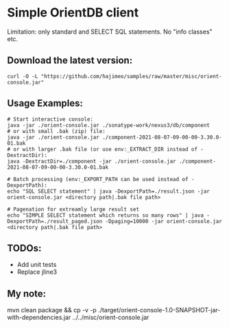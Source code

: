 # Simple OrientDB client  
Limitation: only standard and SELECT SQL statements. No "info classes" etc.

## Download the latest version:
```
curl -O -L "https://github.com/hajimeo/samples/raw/master/misc/orient-console.jar"
```

## Usage Examples:
```
# Start interactive console:
java -jar ./orient-console.jar ./sonatype-work/nexus3/db/component
# or with small .bak (zip) file:
java -jar ./orient-console.jar ./component-2021-08-07-09-00-00-3.30.0-01.bak
# or with larger .bak file (or use env:_EXTRACT_DIR instead of -DextractDir):
java -DextractDir=./component -jar ./orient-console.jar ./component-2021-08-07-09-00-00-3.30.0-01.bak

# Batch processing (env:_EXPORT_PATH can be used instead of -DexportPath):
echo "SQL SELECT statement" | java -DexportPath=./result.json -jar orient-console.jar <directory path|.bak file path>

# Pagenation for extreamly large result set
echo "SIMPLE SELECT statement which returns so many rows" | java -DexportPath=./result_paged.json -Dpaging=10000 -jar orient-console.jar <directory path|.bak file path>
```

## TODOs:
- Add unit tests 
- Replace jline3 

## My note:
mvn clean package && cp -v -p ./target/orient-console-1.0-SNAPSHOT-jar-with-dependencies.jar  ../../misc/orient-console.jar

